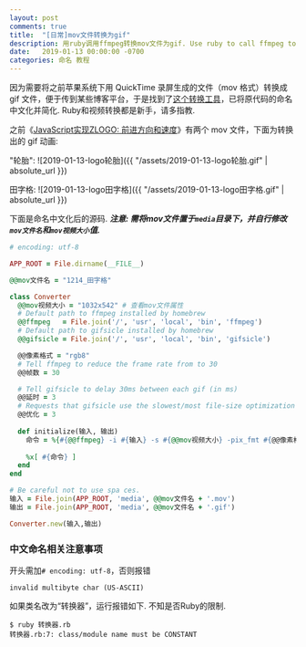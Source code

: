 ```yaml
---
layout: post
comments: true
title:  "[日常]mov文件转换为gif"
description: 用ruby调用ffmpeg转换mov文件为gif. Use ruby to call ffmpeg to transform mov to gif file.
date:   2019-01-13 00:00:00 -0700
categories: 命名 教程
---
```


因为需要将之前苹果系统下用 QuickTime 录屏生成的文件（mov 格式）转换成 gif 文件，便于传到某些博客平台，于是找到了[这个转换工具](https://github.com/nobodxbodon/convert-mov-to-gif)，已将原代码的命名中文化并简化. Ruby和视频转换都是新手，请多指教.

之前《[JavaScript实现ZLOGO: 前进方向和速度](https://zhuanlan.zhihu.com/p/52434775)》有两个 mov 文件，下面为转换出的 gif 动画:

"轮胎":
![2019-01-13-logo轮胎]({{ "/assets/2019-01-13-logo轮胎.gif" | absolute_url }})

田字格:
![2019-01-13-logo田字格]({{ "/assets/2019-01-13-logo田字格.gif" | absolute_url }})

下面是命名中文化后的源码. ***注意: 需将mov文件置于`media`目录下，并自行修改`mov文件名`和`mov视频大小`值.***

```ruby
# encoding: utf-8

APP_ROOT = File.dirname(__FILE__)

@@mov文件名 = "1214_田字格"

class Converter
  @@mov视频大小 = "1032x542" # 查看mov文件属性
  # Default path to ffmpeg installed by homebrew
  @@ffmpeg   = File.join('/', 'usr', 'local', 'bin', 'ffmpeg')
  # Default path to gifsicle installed by homebrew
  @@gifsicle = File.join('/', 'usr', 'local', 'bin', 'gifsicle')

  @@像素格式 = "rgb8"
  # Tell ffmpeg to reduce the frame rate from to 30
  @@帧数 = 30

  # Tell gifsicle to delay 30ms between each gif (in ms)
  @@延时 = 3
  # Requests that gifsicle use the slowest/most file-size optimization
  @@优化 = 3
  
  def initialize(输入, 输出)
    命令 = %{#{@@ffmpeg} -i #{输入} -s #{@@mov视频大小} -pix_fmt #{@@像素格式} -r #{@@帧数} -f gif - | #{@@gifsicle} --optimize=#{@@优化} --delay=#{@@延时} > #{输出}}
    
    %x[ #{命令} ]
  end  
end

# Be careful not to use spa ces.
输入 = File.join(APP_ROOT, 'media', @@mov文件名 + '.mov')
输出 = File.join(APP_ROOT, 'media', @@mov文件名 + '.gif')

Converter.new(输入,输出)
```

### 中文命名相关注意事项

开头需加`# encoding: utf-8`，否则报错
```
invalid multibyte char (US-ASCII)
```
如果类名改为“转换器”，运行报错如下. 不知是否Ruby的限制.
```
$ ruby 转换器.rb 
转换器.rb:7: class/module name must be CONSTANT
```